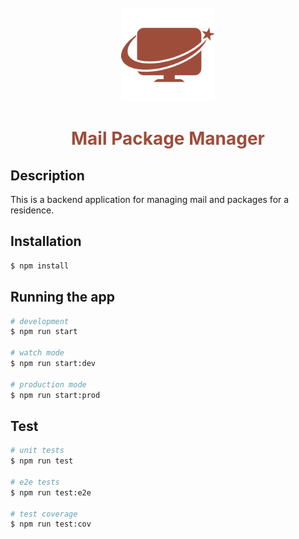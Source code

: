 <br />
<div align='center'>
  <img src='./assets/logo.png' alt='mail package manager logo' height='150' />
  <h1 style='color: #9E4D3B'>Mail Package Manager</h1>
</div>


## Description

This is a backend application for managing mail and packages for a residence.

## Installation

```bash
$ npm install
```

## Running the app

```bash
# development
$ npm run start

# watch mode
$ npm run start:dev

# production mode
$ npm run start:prod
```

## Test

```bash
# unit tests
$ npm run test

# e2e tests
$ npm run test:e2e

# test coverage
$ npm run test:cov
```
